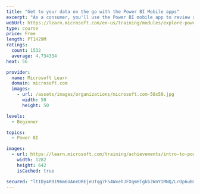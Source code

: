 ```yaml
---
title: "Get to your data on the go with the Power BI Mobile apps"
excerpt: "As a consumer, you'll use the Power BI mobile app to review and interact with the content that is available to you in the Power BI service while you're on the go. This module provides the information that you need to work effectively with the Power BI mobile apps."
webUrl: https://learn.microsoft.com/en-us/training/modules/explore-power-bi-mobile-apps/
type: course
price: Free
length: PT1H29M
ratings:
  count: 1532
  average: 4.734334
heat: 56

provider:
  name: Microsoft Learn
  domain: microsoft.com
  images:
    - url: /assets/images/organizations/microsoft.com-50x50.jpg
      width: 50
      height: 50

levels:
  - Beginner

topics:
  - Power BI

images:
  - url: https://learn.microsoft.com/training/achievements/intro-to-power-bi-mobile-apps-social.png
    width: 1282
    height: 642
    isCached: true

secured: "ltIDy4R9196m6UAneDREjeUTqg7F54WxehJFXqmHTgkbJWnYIMNQ/LrOp6uBmYWO5ge2t/XdROMPbtx+RWjLJm3UxujATaeLWEKqhsM9oV78YWP9ZY4/dg0KDfwIYe0GGWbFBAtIuw64ROWjtdcez6424ba1t6P5DU2ZMWGtKWsIXtHhWTc8K9reWyQEv85y0pzzDWgPP9zwT9ycPHWS9oAi0YyqliiSsPv+9R/KfquP8T/MitG79FpxfbRKStAo7XOlWO43YVNo2GG9qpTXmeJ7ohHIZqb//2uL46f5jZDttogFGd7eT8Tr+y8ss3SLL7h0B2bDu5QX4Ge5onrEfQ9tAK/En4qPowlumbVtwWtgdGE/fV8fxLY++UL+8e4LgqZQvbslLV96JrE6kvliN51rjOWij0N8WFlTvlghdo4=;aBgocGOoFiGpT3pOsfPfzw=="
---
```


